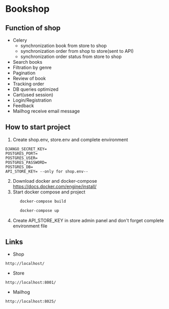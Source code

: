 # Bookshop

## Function of shop
* Celery
  * synchronization book from store to shop
  * synchronization order from shop to store(sent to API)
  * synchronization order status from store to shop
* Search books
* Filtration by genre
* Pagination 
* Review of book
* Tracking order
* DB queries optimized
* Cart(used session)
* Login/Registration
* Feedback
* Mailhog receive email message

## How to start project
1. Create shop.env, store.env and complete environment
```
DJANGO_SECRET_KEY=
POSTGRES_PORT=
POSTGRES_USER=
POSTGRES_PASSWORD=
POSTGRES_DB=
API_STORE_KEY= --only for shop.env--
```
2. Download docker and docker-compose
   https://docs.docker.com/engine/install/
3. Start docker compose and project
    ```bash
       docker-compose build
      ```
    ```bash
       docker-compose up
      ```
4. Create API_STORE_KEY in store admin panel and don't forget complete environment file

## Links
* Shop
```
http://localhost/
```
* Store
```
http://localhost:8001/
```
* Mailhog
```
http://localhost:8025/
```